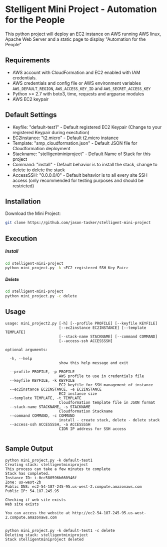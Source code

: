 # Stelligent Mini Project - Automation for the People

This python project will deploy an EC2 instance on AWS running AWS linux, Apache Web Server and a static page to display "Automation for the People"

## Requirements
- AWS account with CloudFormation and EC2 enabled with IAM credentials.
- AWS credentials and config file or AWS environment variables `AWS_DEFAULT_REGION`, `AWS_ACCESS_KEY_ID` and `AWS_SECRET_ACCESS_KEY`
- Python >= 2.7 with boto3, time, requests and argparse modules
- AWS EC2 keypair 

## Default Settings
- Keyfile: "default-test1" - Default registered EC2 Keypair (Change to your registered Keypair during exectution)
- EC2Instance: "t2.micro" - Default t2.micro instance
- Template: "smp_cloudformation.json" - Default JSON file for Cloudformation deployment
- Stackname: "stelligentminiproject" - Default Name of Stack for this project
- Command: "install" - Default behavior is to install the stack, change to delete to delete the stack
- AccessSSH: "0.0.0.0/0" - Default behavior is to all every site SSH access (only recommended for testing purposes and should be restricted)
 

## Installation
Download the Mini Project:
```sh
git clone https://github.com/jason-tasker/stelligent-mini-project
```

## Execution
##### Install 
```sh
cd stelligent-mini-project
python mini_project.py -k <EC2 registered SSH Key Pair>
```

##### Delete
```sh
cd stelligent-mini-project
python mini_project.py -c delete
```

## Usage
```text
usage: mini_project2.py [-h] [--profile PROFILE] [--keyfile KEYFILE]
                        [--ec2instance EC2INSTANCE] [--template TEMPLATE]
                        [--stack-name STACKNAME] [--command COMMAND]
                        [--access-ssh ACCESSSSH]

optional arguments:

  -h, --help            
                        show this help message and exit

  --profile PROFILE, -p PROFILE
                        AWS profile to use in credentials file
  --keyfile KEYFILE, -k KEYFILE
                        EC2 keyfile for SSH management of instance
  --ec2instance EC2INSTANCE, -e EC2INSTANCE
                        EC2 instance size
  --template TEMPLATE, -t TEMPLATE
                        Cloudformation template file in JSON format
  --stack-name STACKNAME, -s STACKNAME
                        Cloudformation Stackname
  --command COMMAND, -c COMMAND
                        install - create stack, delete - delete stack
  --access-ssh ACCESSSSH, -a ACCESSSSH
                        CIDR IP address for SSH access
                        
```

## Sample Output
```text
python mini_project.py -k default-test1
Creating stack: stelligentminiproject
This process can take a few minutes to complete
Stack has completed.
Instance ID: i-0cc580596b660946f
Zone: us-west-2b
Public DNS: ec2-54-187-245-95.us-west-2.compute.amazonaws.com
Public IP: 54.187.245.95

Checking if web site exists
Web site exists

You can access the website at http://ec2-54-187-245-95.us-west-2.compute.amazonaws.com


python mini_project.py -k default-test1 -c delete
Deleting stack: stelligentminiproject
Stack stelligentminiproject deleted
```
